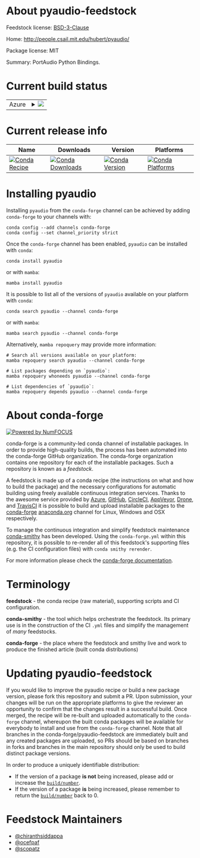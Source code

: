 About pyaudio-feedstock
=======================

Feedstock license: [BSD-3-Clause](https://github.com/conda-forge/pyaudio-feedstock/blob/main/LICENSE.txt)

Home: http://people.csail.mit.edu/hubert/pyaudio/

Package license: MIT

Summary: PortAudio Python Bindings.

Current build status
====================


<table>
    
  <tr>
    <td>Azure</td>
    <td>
      <details>
        <summary>
          <a href="https://dev.azure.com/conda-forge/feedstock-builds/_build/latest?definitionId=840&branchName=main">
            <img src="https://dev.azure.com/conda-forge/feedstock-builds/_apis/build/status/pyaudio-feedstock?branchName=main">
          </a>
        </summary>
        <table>
          <thead><tr><th>Variant</th><th>Status</th></tr></thead>
          <tbody><tr>
              <td>linux_64_python3.10.____cpython</td>
              <td>
                <a href="https://dev.azure.com/conda-forge/feedstock-builds/_build/latest?definitionId=840&branchName=main">
                  <img src="https://dev.azure.com/conda-forge/feedstock-builds/_apis/build/status/pyaudio-feedstock?branchName=main&jobName=linux&configuration=linux%20linux_64_python3.10.____cpython" alt="variant">
                </a>
              </td>
            </tr><tr>
              <td>linux_64_python3.11.____cpython</td>
              <td>
                <a href="https://dev.azure.com/conda-forge/feedstock-builds/_build/latest?definitionId=840&branchName=main">
                  <img src="https://dev.azure.com/conda-forge/feedstock-builds/_apis/build/status/pyaudio-feedstock?branchName=main&jobName=linux&configuration=linux%20linux_64_python3.11.____cpython" alt="variant">
                </a>
              </td>
            </tr><tr>
              <td>linux_64_python3.12.____cpython</td>
              <td>
                <a href="https://dev.azure.com/conda-forge/feedstock-builds/_build/latest?definitionId=840&branchName=main">
                  <img src="https://dev.azure.com/conda-forge/feedstock-builds/_apis/build/status/pyaudio-feedstock?branchName=main&jobName=linux&configuration=linux%20linux_64_python3.12.____cpython" alt="variant">
                </a>
              </td>
            </tr><tr>
              <td>linux_64_python3.13.____cp313</td>
              <td>
                <a href="https://dev.azure.com/conda-forge/feedstock-builds/_build/latest?definitionId=840&branchName=main">
                  <img src="https://dev.azure.com/conda-forge/feedstock-builds/_apis/build/status/pyaudio-feedstock?branchName=main&jobName=linux&configuration=linux%20linux_64_python3.13.____cp313" alt="variant">
                </a>
              </td>
            </tr><tr>
              <td>linux_64_python3.9.____cpython</td>
              <td>
                <a href="https://dev.azure.com/conda-forge/feedstock-builds/_build/latest?definitionId=840&branchName=main">
                  <img src="https://dev.azure.com/conda-forge/feedstock-builds/_apis/build/status/pyaudio-feedstock?branchName=main&jobName=linux&configuration=linux%20linux_64_python3.9.____cpython" alt="variant">
                </a>
              </td>
            </tr>
          </tbody>
        </table>
      </details>
    </td>
  </tr>
</table>

Current release info
====================

| Name | Downloads | Version | Platforms |
| --- | --- | --- | --- |
| [![Conda Recipe](https://img.shields.io/badge/recipe-pyaudio-green.svg)](https://anaconda.org/conda-forge/pyaudio) | [![Conda Downloads](https://img.shields.io/conda/dn/conda-forge/pyaudio.svg)](https://anaconda.org/conda-forge/pyaudio) | [![Conda Version](https://img.shields.io/conda/vn/conda-forge/pyaudio.svg)](https://anaconda.org/conda-forge/pyaudio) | [![Conda Platforms](https://img.shields.io/conda/pn/conda-forge/pyaudio.svg)](https://anaconda.org/conda-forge/pyaudio) |

Installing pyaudio
==================

Installing `pyaudio` from the `conda-forge` channel can be achieved by adding `conda-forge` to your channels with:

```
conda config --add channels conda-forge
conda config --set channel_priority strict
```

Once the `conda-forge` channel has been enabled, `pyaudio` can be installed with `conda`:

```
conda install pyaudio
```

or with `mamba`:

```
mamba install pyaudio
```

It is possible to list all of the versions of `pyaudio` available on your platform with `conda`:

```
conda search pyaudio --channel conda-forge
```

or with `mamba`:

```
mamba search pyaudio --channel conda-forge
```

Alternatively, `mamba repoquery` may provide more information:

```
# Search all versions available on your platform:
mamba repoquery search pyaudio --channel conda-forge

# List packages depending on `pyaudio`:
mamba repoquery whoneeds pyaudio --channel conda-forge

# List dependencies of `pyaudio`:
mamba repoquery depends pyaudio --channel conda-forge
```


About conda-forge
=================

[![Powered by
NumFOCUS](https://img.shields.io/badge/powered%20by-NumFOCUS-orange.svg?style=flat&colorA=E1523D&colorB=007D8A)](https://numfocus.org)

conda-forge is a community-led conda channel of installable packages.
In order to provide high-quality builds, the process has been automated into the
conda-forge GitHub organization. The conda-forge organization contains one repository
for each of the installable packages. Such a repository is known as a *feedstock*.

A feedstock is made up of a conda recipe (the instructions on what and how to build
the package) and the necessary configurations for automatic building using freely
available continuous integration services. Thanks to the awesome service provided by
[Azure](https://azure.microsoft.com/en-us/services/devops/), [GitHub](https://github.com/),
[CircleCI](https://circleci.com/), [AppVeyor](https://www.appveyor.com/),
[Drone](https://cloud.drone.io/welcome), and [TravisCI](https://travis-ci.com/)
it is possible to build and upload installable packages to the
[conda-forge](https://anaconda.org/conda-forge) [anaconda.org](https://anaconda.org/)
channel for Linux, Windows and OSX respectively.

To manage the continuous integration and simplify feedstock maintenance
[conda-smithy](https://github.com/conda-forge/conda-smithy) has been developed.
Using the ``conda-forge.yml`` within this repository, it is possible to re-render all of
this feedstock's supporting files (e.g. the CI configuration files) with ``conda smithy rerender``.

For more information please check the [conda-forge documentation](https://conda-forge.org/docs/).

Terminology
===========

**feedstock** - the conda recipe (raw material), supporting scripts and CI configuration.

**conda-smithy** - the tool which helps orchestrate the feedstock.
                   Its primary use is in the construction of the CI ``.yml`` files
                   and simplify the management of *many* feedstocks.

**conda-forge** - the place where the feedstock and smithy live and work to
                  produce the finished article (built conda distributions)


Updating pyaudio-feedstock
==========================

If you would like to improve the pyaudio recipe or build a new
package version, please fork this repository and submit a PR. Upon submission,
your changes will be run on the appropriate platforms to give the reviewer an
opportunity to confirm that the changes result in a successful build. Once
merged, the recipe will be re-built and uploaded automatically to the
`conda-forge` channel, whereupon the built conda packages will be available for
everybody to install and use from the `conda-forge` channel.
Note that all branches in the conda-forge/pyaudio-feedstock are
immediately built and any created packages are uploaded, so PRs should be based
on branches in forks and branches in the main repository should only be used to
build distinct package versions.

In order to produce a uniquely identifiable distribution:
 * If the version of a package **is not** being increased, please add or increase
   the [``build/number``](https://docs.conda.io/projects/conda-build/en/latest/resources/define-metadata.html#build-number-and-string).
 * If the version of a package **is** being increased, please remember to return
   the [``build/number``](https://docs.conda.io/projects/conda-build/en/latest/resources/define-metadata.html#build-number-and-string)
   back to 0.

Feedstock Maintainers
=====================

* [@chiranthsiddappa](https://github.com/chiranthsiddappa/)
* [@ocefpaf](https://github.com/ocefpaf/)
* [@scopatz](https://github.com/scopatz/)

